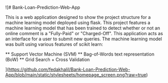 ![# Bank-Loan-Prediction-Web-App

This is a web application designed to show the project structure for a machine learning model deployed using flask. This project features a machine learning model that has been trained to detect whether or not an online comment is a "Fully-Paid" or "Charged-Off". This application acts as an interface for a user to submit new queries. The machine learning model was built using various features of scikit learn:

** Support Vector Machine (SVM)
** Bag-of-Words text representation (BoW)
** Grid Search + Cross Validation


](https://github.com/fedakhalil/Bank-Loan-Prediction-Web-App/blob/main/static/stylesheets/homepage_screen.png?raw=true)
